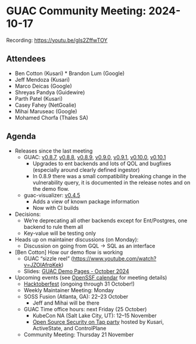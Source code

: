 # GUAC Community Meeting: 2024-10-17

Recording: https://youtu.be/gIs2ZffwTOY

## Attendees

* Ben Cotton (Kusari)
* Brandon Lum (Google)
* Jeff Mendoza (Kusari)
* Marco Deicas (Google)
* Shreyas Pandya (Guidewire)
* Parth Patel (Kusari)
* Casey Fahey (NetGoalie)
* Mihai Maruseac (Google)
* Mohamed Chorfa (Thales SA)

## Agenda

* Releases since the last meeting
    * GUAC: [v0.8.7](https://github.com/guacsec/guac/releases/tag/v0.8.7), [v0.8.8](https://github.com/guacsec/guac/releases/tag/v0.8.8), [v0.8.9](https://github.com/guacsec/guac/releases/tag/v0.8.9), [v0.9.0](https://github.com/guacsec/guac/releases/tag/v0.9.0), [v0.9.1](https://github.com/guacsec/guac/releases/tag/v0.9.1), [v0.10.0](https://github.com/guacsec/guac/releases/tag/v0.10.0), [v0.10.1](https://github.com/guacsec/guac/releases/tag/v0.10.1)
        * Upgrades to ent backends and lots of QOL and bugfixes (especially around clearly defined ingestor)
        * In 0.8.9 there was a small compatibility breaking change in the vulnerability query, it is documented in the release notes and on the demo flow.
    * guac-visualizer: [v0.4.5](https://github.com/guacsec/guac-visualizer/releases/tag/v0.4.5)
        * Adds a view of known package information
        * Now with CI builds
* Decisions:
    * We’re deprecating all other backends except for Ent/Postgres, one backend to rule them all
    * Key-value will be testing only
* Heads up on maintainer discussions (on Monday):
    * Discussion on going from GQL → SQL as an interface
* [Ben Cotton] How our demo flow is working
    * GUAC “sizzle reel” (https://www.youtube.com/watch?v=JZOIAfrpKek) 
    * Slides: [GUAC Demo Pages - October 2024](https://docs.google.com/presentation/d/17QlZEjrnU5rvBkm7ekeYe8HWqp-5cI2_4I2DqU8HgvY/edit?usp=sharing)
* Upcoming events (see [OpenSSF calendar](https://openssf.org/getinvolved) for meeting details)
    * [Hacktoberfest](https://guac.sh/blog/2024-09-25-hacktoberfest/) (ongoing through 31 October!)
    * Weekly Maintainer Meeting: Monday
    * SOSS Fusion (Atlanta, GA): 22–23 October
        * Jeff and Mihai will be there
    * GUAC Time office hours: next Friday (25 October)
        * KubeCon NA (Salt Lake City, UT): 12–15 November
        * [Open Source Security on Tap party](https://www.eventbrite.com/e/open-source-security-on-tap-tickets-1039261919377) hosted by Kusari, ActiveState, and ControlPlane
    * Community Meeting: Thursday 21 November
